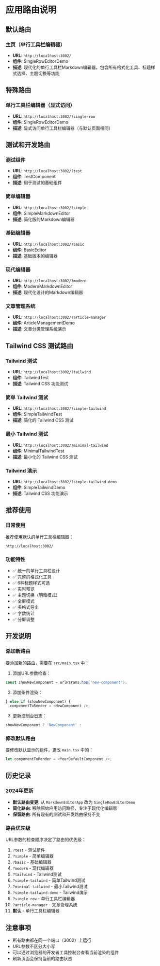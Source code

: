 # 应用路由说明

## 默认路由

### 主页（单行工具栏编辑器）
- **URL**: `http://localhost:3002/`
- **组件**: SingleRowEditorDemo
- **描述**: 现代化的单行工具栏Markdown编辑器，包含所有格式化工具、标题样式选择、主题切换等功能

## 特殊路由

### 单行工具栏编辑器（显式访问）
- **URL**: `http://localhost:3002/?single-row`
- **组件**: SingleRowEditorDemo
- **描述**: 显式访问单行工具栏编辑器（与默认页面相同）

## 测试和开发路由

### 测试组件
- **URL**: `http://localhost:3002/?test`
- **组件**: TestComponent
- **描述**: 用于测试的基础组件

### 简单编辑器
- **URL**: `http://localhost:3002/?simple`
- **组件**: SimpleMarkdownEditor
- **描述**: 简化版的Markdown编辑器

### 基础编辑器
- **URL**: `http://localhost:3002/?basic`
- **组件**: BasicEditor
- **描述**: 基础版本的编辑器

### 现代编辑器
- **URL**: `http://localhost:3002/?modern`
- **组件**: ModernMarkdownEditor
- **描述**: 现代化设计的Markdown编辑器

### 文章管理系统
- **URL**: `http://localhost:3002/?article-manager`
- **组件**: ArticleManagementDemo
- **描述**: 文章分类管理系统演示

## Tailwind CSS 测试路由

### Tailwind 测试
- **URL**: `http://localhost:3002/?tailwind`
- **组件**: TailwindTest
- **描述**: Tailwind CSS 功能测试

### 简单 Tailwind 测试
- **URL**: `http://localhost:3002/?simple-tailwind`
- **组件**: SimpleTailwindTest
- **描述**: 简化的 Tailwind CSS 测试

### 最小 Tailwind 测试
- **URL**: `http://localhost:3002/?minimal-tailwind`
- **组件**: MinimalTailwindTest
- **描述**: 最小化的 Tailwind CSS 测试

### Tailwind 演示
- **URL**: `http://localhost:3002/?simple-tailwind-demo`
- **组件**: SimpleTailwindDemo
- **描述**: Tailwind CSS 功能演示

## 推荐使用

### 日常使用
推荐使用默认的单行工具栏编辑器：
```
http://localhost:3002/
```

### 功能特性
- ✅ 统一的单行工具栏设计
- ✅ 完整的格式化工具
- ✅ 6种标题样式可选
- ✅ 实时预览
- ✅ 主题切换（明暗模式）
- ✅ 全屏模式
- ✅ 多格式导出
- ✅ 字数统计
- ✅ 分屏调整



## 开发说明

### 添加新路由
要添加新的路由，需要在 `src/main.tsx` 中：

1. 添加URL参数检查：
```typescript
const showNewComponent = urlParams.has('new-component');
```

2. 添加条件渲染：
```typescript
} else if (showNewComponent) {
  componentToRender = <NewComponent />;
```

3. 更新控制台日志：
```typescript
showNewComponent ? 'NewComponent' :
```

### 修改默认路由
要修改默认显示的组件，更改 `main.tsx` 中的：
```typescript
let componentToRender = <YourDefaultComponent />;
```

## 历史记录

### 2024年更新
- **默认路由变更**: 从 `MarkdownEditorApp` 改为 `SingleRowEditorDemo`
- **简化路由**: 移除原始应用访问路径，专注于现代化编辑器
- **保留路由**: 所有现有的测试和开发路由保持不变

### 路由优先级
URL参数的检查顺序决定了路由的优先级：
1. `?test` - 测试组件
2. `?simple` - 简单编辑器
3. `?basic` - 基础编辑器
4. `?modern` - 现代编辑器
5. `?tailwind` - Tailwind测试
6. `?simple-tailwind` - 简单Tailwind测试
7. `?minimal-tailwind` - 最小Tailwind测试
8. `?simple-tailwind-demo` - Tailwind演示
9. `?single-row` - 单行工具栏编辑器
10. `?article-manager` - 文章管理系统
11. **默认** - 单行工具栏编辑器

## 注意事项

- 所有路由都在同一个端口（3002）上运行
- URL参数不区分大小写
- 可以通过浏览器的开发者工具控制台查看当前渲染的组件
- 刷新页面会保持当前的路由状态
